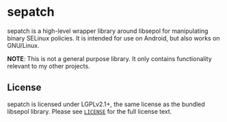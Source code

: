 # sepatch

sepatch is a high-level wrapper library around libsepol for manipulating binary SELinux policies. It is intended for use on Android, but also works on GNU/Linux.

**NOTE**: This is not a general purpose library. It only contains functionality relevant to my other projects.

## License

sepatch is licensed under LGPLv2.1+, the same license as the bundled libsepol library. Please see [`LICENSE`](./LICENSE) for the full license text.
